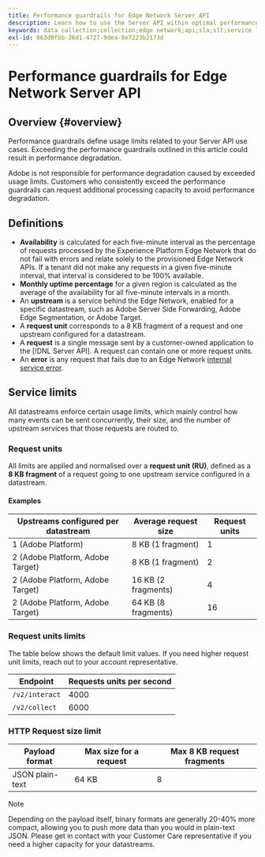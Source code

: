 ```yaml
---
title: Performance guardrails for Edge Network Server API
description: Learn how to use the Server API within optimal performance guardrails.
keywords: data collection;collection;edge network;api;sla;slt;service levels
exl-id: 063d0fbb-26d1-4727-9dea-8e7223b2173d
---
```

# Performance guardrails for Edge Network Server API

## Overview {#overview}

Performance guardrails define usage limits related to your Server API use cases. Exceeding the performance guardrails outlined in this article could result in performance degradation.

Adobe is not responsible for performance degradation caused by exceeded usage limits. Customers who consistently exceed the performance guardrails can request additional processing capacity to avoid performance degradation.

## Definitions

* **Availability** is calculated for each five-minute interval as the percentage of requests processed by the Experience Platform Edge Network that do not fail with errors and relate solely to the provisioned Edge Network APIs. If a tenant did not make any requests in a given five-minute interval, that interval is considered to be 100% available.
* **Monthly uptime percentage** for a given region is calculated as the average of the availability for all five-minute intervals in a month.
* An **upstream** is a service behind the Edge Network, enabled for a specific datastream, such as Adobe Server Side Forwarding, Adobe Edge Segmentation, or Adobe Target.
* A **request unit** corresponds to a 8 KB fragment of a request and one upstream configured for a datastream.
* A **request** is a single message sent by a customer-owned application to the [!DNL Server API]. A request can contain one or more request units.
* An **error** is any request that fails due to an Edge Network [internal service error](error-handling.md).

## Service limits

All datastreams enforce certain usage limits, which mainly control how many events can be sent concurrently, their size, and the number of upstream services that those requests are routed to.

### Request units

All limits are applied and normalised over a **request unit (RU)**, defined as a **8 KB fragment** of a request going to one upstream service configured in a datastream.

#### Examples

| Upstreams configured per datastream | Average request size | Request units |
| --- | --- | --- |
| 1 (Adobe Platform) | 8 KB (1 fragment) | 1 |
| 2 (Adobe Platform, Adobe Target) | 8 KB (1 fragment)  | 2 |
| 2 (Adobe Platform, Adobe Target) | 16 KB (2 fragments)  | 4 |
| 2 (Adobe Platform, Adobe Target) | 64 KB (8 fragments)  | 16 |

### Request units limits

The table below shows the default limit values. If you need higher request unit limits, reach out to your account representative.

| Endpoint | Requests units per second |
| --- | --- |
| `/v2/interact` | 4000 |
| `/v2/collect` | 6000 |


### HTTP Request size limit

| Payload format | Max size for a request | Max 8 KB request fragments |
| --- | --- | --- |
| JSON plain-text | 64 KB | 8 |


>[!NOTE]
>
>Depending on the payload itself, binary formats are generally 20-40% more compact, allowing you to push more data than you would in plain-text JSON. Please get in contact with your Customer Care representative if you need a higher capacity for your datastreams.
